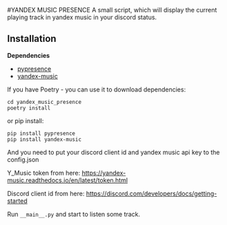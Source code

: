 #YANDEX MUSIC PRESENCE
A small script, which will display the current playing track in yandex music in your discord status.

## Installation
**Dependencies**
- [pypresence](https://github.com/qwertyquerty/pypresence)
- [yandex-music](https://github.com/MarshalX/yandex-music-api)

If you have Poetry - you can use it to download dependencies:
```
cd yandex_music_presence
poetry install
```

or pip install:
```
pip install pypresence
pip install yandex-music
```

And you need to put your discord client id and yandex music api key to the config.json

Y_Music token from here: https://yandex-music.readthedocs.io/en/latest/token.html

Discord client id from here: https://discord.com/developers/docs/getting-started

Run ```__main__.py``` and start to listen some track.
